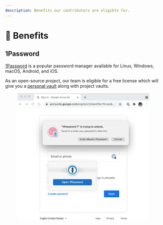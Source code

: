 ```yaml
---
description: Benefits our contributors are eligible for.
---
```


# 🎁 Benefits

## 1Password

[1Password](https://1password.com/) is a popular password manager available for Linux, Windows, macOS, Android, and iOS.

As an open-source project, our team is eligible for a free license which will give you a [personal vault](https://1password.com/sign-up/) along with project vaults.

<figure><img src="../../.gitbook/assets/browser_touch_id_unlock.gif" alt=""><figcaption></figcaption></figure>
